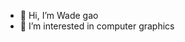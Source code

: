 - 👋 Hi, I’m Wade gao
- 👀 I’m interested in computer graphics

<!---
wadegao2022/wadegao2022 is a ✨ special ✨ repository because its `README.md` (this file) appears on your GitHub profile.
You can click the Preview link to take a look at your changes.
--->
